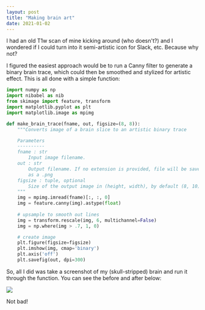```yaml
---
layout: post
title: "Making brain art"
date: 2021-01-02
---
```


I had an old T1w scan of mine kicking around (who doesn't?) and I wondered if I could turn into it semi-artistic icon for Slack, etc. Because why not?

I figured the easiest approach would be to run a Canny filter to generate a binary brain trace, which could then be smoothed and stylized for artistic effect. This is all done with a simple function:

```python
import numpy as np
import nibabel as nib
from skimage import feature, transform
import matplotlib.pyplot as plt
import matplotlib.image as mpimg

def make_brain_trace(fname, out, figsize=(8, 8)):
    """Converts image of a brain slice to an artistic binary trace  

    Parameters
    ----------
    fname : str
        Input image filename.
    out : str
        Output filename. If no extension is provided, file will be saved 
        as a .png
    figsize : tuple, optional
        Size of the output image in (height, width), by default (8, 10)
    """
    img = mpimg.imread(fname)[:, :, 0]
    img = feature.canny(img).astype(float)
    
    # upsample to smooth out lines
    img = transform.rescale(img, 6, multichannel=False)
    img = np.where(img > .7, 1, 0)

    # create image
    plt.figure(figsize=figsize)
    plt.imshow(img, cmap='binary')
    plt.axis('off')
    plt.savefig(out, dpi=300)
```

So, all I did was take a screenshot of my (skull-stripped) brain and run it through the function. You can see the before and after below: 

<img style="display:block; margin-left:auto; margin-right:auto;" src="{{ site.baseurl }}/assets/img/brain_art.png">

Not bad!